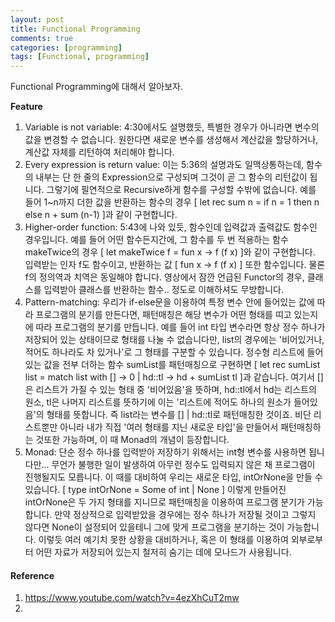 ```yaml
---
layout: post
title: Functional Programming
comments: true
categories: [programming]
tags: [Functional, programming]
---
```


Functional Programming에 대해서 알아보자.

**Feature**
  1. Variable is not variable: 4:30에서도 설명했듯, 특별한 경우가 아니라면 변수의 값을 변경할 수 없습니다. 원한다면 새로운 변수를 생성해서 계산값을 할당하거나, 계산값 자체를 리턴하여 처리해야 합니다.
  2. Every expression is return value: 이는 5:36의 설명과도 일맥상통하는데, 함수의 내부는 단 한 줄의 Expression으로 구성되며 그것이 곧 그 함수의 리턴값이 됩니다. 그렇기에 필연적으로 Recursive하게 함수를 구성할 수밖에 없습니다. 예를 들어 1~n까지 더한 값을 반환하는 함수의 경우 [ let rec sum n = if n = 1 then n else n + sum (n-1) ]과 같이 구현합니다.
  3. Higher-order function: 5:43에 나와 있듯, 함수인데 입력값과 출력값도 함수인 경우입니다. 예를 들어 어떤 함수든지간에, 그 함수를 두 번 적용하는 함수 makeTwice의 경우 [ let makeTwice f = fun x -> f (f x) ]와 같이 구현합니다. 입력받는 인자 f도 함수이고, 반환하는 값 [ fun x -> f (f x) ] 또한 함수입니다. 물론 f의 정의역과 치역은 동일해야 합니다. 영상에서 잠깐 언급된 Functor의 경우, 클래스를 입력받아 클래스를 반환하는 함수.. 정도로 이해하셔도 무방합니다.
  4. Pattern-matching: 우리가 if-else문을 이용하여 특정 변수 안에 들어있는 값에 따라 프로그램의 분기를 만든다면, 패턴매칭은 해당 변수가 어떤 형태를 띠고 있는지에 따라 프로그램의 분기를 만듭니다. 예를 들어 int 타입 변수라면 항상 정수 하나가 저장되어 있는 상태이므로 형태를 나눌 수 없습니다만,  list의 경우에는 '비어있거나, 적어도 하나라도 차 있거나'로 그 형태를 구분할 수 있습니다. 정수형 리스트에 들어있는 값을 전부 더하는 함수 sumList를 패턴매칭으로 구현하면 [ let rec sumList list = match list with [] -> 0 | hd::tl -> hd + sumList tl ]과 같습니다. 여기서 []은 리스트가 가질 수 있는 형태 중 '비어있음'을 뜻하며, hd::tl에서 hd는 리스트의 원소, tl은 나머지 리스트를 뜻하기에 이는 '리스트에 적어도 하나의 원소가 들어있음'의 형태를 뜻합니다. 즉 list라는 변수를 [] | hd::tl로 패턴매칭한 것이죠. 비단 리스트뿐만 아니라 내가 직접 '여러 형태를 지닌 새로운 타입'을 만들어서 패턴매칭하는 것또한 가능하며, 이 때 Monad의 개념이 등장합니다.
  5. Monad: 단순 정수 하나를 입력받아 저장하기 위해서는 int형 변수를 사용하면 됩니다만... 무언가 불행한 일이 발생하여 아무런 정수도 입력되지 않은 채 프로그램이 진행될지도 모릅니다. 이 때를 대비하여 우리는 새로운 타입, intOrNone을 만들 수 있습니다. [ type intOrNone = Some of int | None ] 이렇게 만들어진 intOrNone은 두 가지 형태를 지니므로 패턴매칭을 이용하여 프로그램 분기가 가능합니다. 만약 정상적으로 입력받았을 경우에는 정수 하나가 저장될 것이고 그렇지 않다면 None이 설정되어 있을테니 그에 맞게 프로그램을 분기하는 것이 가능합니다. 이렇듯 여러 예기치 못한 상황을 대비하거나, 혹은 이 형태를 이용하여 외부로부터 어떤 자료가 저장되어 있는지 철저히 숨기는 데에 모나드가 사용됩니다.

#### Reference
1. https://www.youtube.com/watch?v=4ezXhCuT2mw
2. 